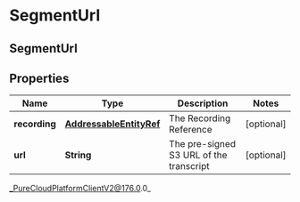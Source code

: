 # SegmentUrl

## SegmentUrl

## Properties

|Name | Type | Description | Notes|
|------------ | ------------- | ------------- | -------------|
| **recording** | [**AddressableEntityRef**](AddressableEntityRef) | The Recording Reference | [optional] |
| **url** | **String** | The pre-signed S3 URL of the transcript | [optional] |



_PureCloudPlatformClientV2@176.0.0_
